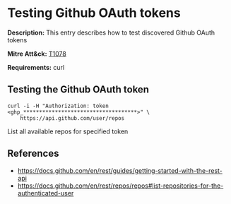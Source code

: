 # Testing Github OAuth tokens

**Description:** This entry describes how to test discovered Github OAuth tokens

**Mitre Att&ck:** [T1078](https://attack.mitre.org/techniques/T1078/)

**Requirements:** curl

## Testing the Github OAuth token

```
curl -i -H "Authorization: token <ghp_************************************>" \
    https://api.github.com/user/repos
```

List all available repos for specified token
  
## References
* https://docs.github.com/en/rest/guides/getting-started-with-the-rest-api
* https://docs.github.com/en/rest/repos/repos#list-repositories-for-the-authenticated-user
